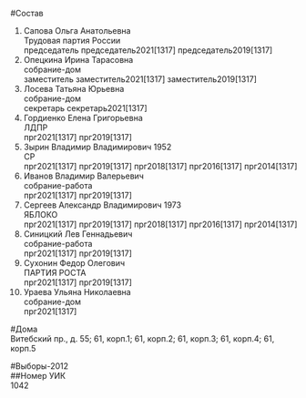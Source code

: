 #Состав  
1. Сапова Ольга Анатольевна  
    Трудовая партия России  
    председатель председатель2021[1317] председатель2019[1317]  
2. Опецкина Ирина Тарасовна  
    собрание-дом  
    заместитель заместитель2021[1317] заместитель2019[1317]  
3. Лосева Татьяна Юрьевна  
    собрание-дом  
    секретарь секретарь2021[1317]  
4. Гордиенко Елена Григорьевна  
    ЛДПР  
    прг2021[1317] прг2019[1317]  
5. Зырин Владимир Владимирович 1952  
    СР  
    прг2021[1317] прг2019[1317] прг2018[1317] прг2016[1317] прг2014[1317]  
6. Иванов Владимир Валерьевич  
    собрание-работа  
    прг2021[1317] прг2019[1317]  
7. Сергеев Александр Владимирович 1973  
    ЯБЛОКО  
    прг2021[1317] прг2019[1317] прг2018[1317] прг2016[1317] прг2014[1317]  
8. Синицкий Лев Геннадьевич  
    собрание-работа  
    прг2021[1317] прг2019[1317]  
9. Сухонин Федор Олегович  
    ПАРТИЯ РОСТА  
    прг2021[1317] прг2019[1317]  
10. Ураева Ульяна Николаевна  
    собрание-дом  
    прг2021[1317]  
  
#Дома  
Витебский пр., д. 55; 61, корп.1; 61, корп.2; 61, корп.З; 61, корп.4; 61, корп.5  
  
#Выборы-2012  
##Номер УИК  
1042  
